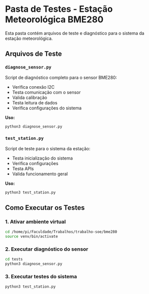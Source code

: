 # Pasta de Testes - Estação Meteorológica BME280

Esta pasta contém arquivos de teste e diagnóstico para o sistema da estação meteorológica.

## Arquivos de Teste

### `diagnose_sensor.py`
Script de diagnóstico completo para o sensor BME280:
- Verifica conexão I2C
- Testa comunicação com o sensor
- Valida calibração
- Testa leitura de dados
- Verifica configurações do sistema

**Uso:**
```bash
python3 diagnose_sensor.py
```

### `test_station.py`
Script de teste para o sistema da estação:
- Testa inicialização do sistema
- Verifica configurações
- Testa APIs
- Valida funcionamento geral

**Uso:**
```bash
python3 test_station.py
```

## Como Executar os Testes

### 1. Ativar ambiente virtual
```bash
cd /home/pi/Faculdade/Trabalhos/trabalho-soe/bme280
source venv/bin/activate
```

### 2. Executar diagnóstico do sensor
```bash
cd tests
python3 diagnose_sensor.py
```

### 3. Executar testes do sistema
```bash
python3 test_station.py
```
